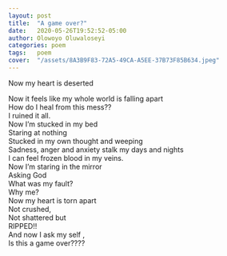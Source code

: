 ```yaml
---
layout: post
title:  "A game over?"
date:   2020-05-26T19:52:52-05:00
author: Olowoyo Oluwaloseyi 
categories: poem
tags:	poem
cover:  "/assets/8A3B9F83-72A5-49CA-A5EE-37B73F85B634.jpeg"
---
```

Now my heart is deserted  


Now it feels like my whole world is falling apart  
How do I heal from this mess??  
I ruined it all.  
Now I’m stucked in my bed  
Staring at nothing  
Stucked in my own thought and weeping  
Sadness, anger and anxiety stalk my days and nights  
I can feel frozen blood in my veins.  
Now I’m staring in the mirror  
Asking God  
What was my fault?  
Why me?  
Now my heart is torn apart  
Not crushed,  
Not shattered but  
RIPPED!!  
And now I ask my self ,  
Is this a game over????  
